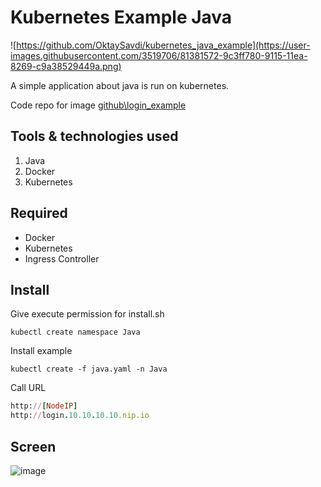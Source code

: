 

# Kubernetes Example Java

![https://github.com/OktaySavdi/kubernetes_java_example](https://user-images.githubusercontent.com/3519706/81381572-9c3ff780-9115-11ea-8269-c9a38529449a.png)

A simple application about java is run on kubernetes.

Code repo for image  [github\login_example](https://github.com/OktaySavdi/java-example)

## [](https://github.com/OktaySavdi/kubernetes_java_example)Tools & technologies used

1.  Java
2.  Docker
3. Kubernetes

## [](https://github.com/OktaySavdi/kubernetes_java_example) Required

-   Docker
-   Kubernetes
-   Ingress Controller

## [](https://github.com/OktaySavdi/kubernetes_java_example) Install

Give execute permission for install.sh
```
kubectl create namespace Java
```
Install example
```
kubectl create -f java.yaml -n Java
```

Call URL
```ruby
http://[NodeIP]
http://login.10.10.10.10.nip.io
```
## [](https://github.com/OktaySavdi/kubernetes_java_example) Screen

![image](https://user-images.githubusercontent.com/3519706/81382056-6b13f700-9116-11ea-8f14-c95fa021b1cf.png)
